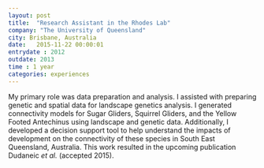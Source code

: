 ```yaml
---
layout: post
title:  "Research Assistant in the Rhodes Lab"
company: "The University of Queensland"
city: Brisbane, Australia
date:   2015-11-22 00:00:01
entrydate : 2012
outdate: 2013
time : 1 year
categories: experiences
---
```


My primary role was data preparation and analysis. I assisted with preparing genetic and spatial data for landscape genetics analysis. I generated connectivity models for Sugar Gliders, Squirrel Gliders, and the Yellow Footed Antechinus using landscape and genetic data. Additionally, I developed a decision support tool to help understand the impacts of development on the connectivity of these species in South East Queensland, Australia. This work resulted in the upcoming publication Dudaneic _et al._ (accepted 2015).

